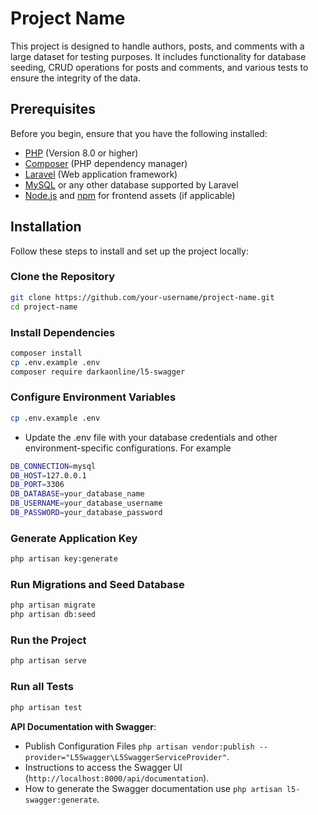 # Project Name

This project is designed to handle authors, posts, and comments with a large dataset for testing purposes. It includes functionality for database seeding, CRUD operations for posts and comments, and various tests to ensure the integrity of the data.

## Prerequisites

Before you begin, ensure that you have the following installed:

-   [PHP](https://www.php.net/downloads) (Version 8.0 or higher)
-   [Composer](https://getcomposer.org/) (PHP dependency manager)
-   [Laravel](https://laravel.com/docs) (Web application framework)
-   [MySQL](https://www.mysql.com/) or any other database supported by Laravel
-   [Node.js](https://nodejs.org/) and [npm](https://www.npmjs.com/) for frontend assets (if applicable)

## Installation

Follow these steps to install and set up the project locally:

### Clone the Repository

```bash
git clone https://github.com/your-username/project-name.git
cd project-name
```
### Install Dependencies
```bash
composer install
cp .env.example .env
composer require darkaonline/l5-swagger
```

### Configure Environment Variables
```bash
cp .env.example .env
```
- Update the .env file with your database credentials and other environment-specific configurations.
For example

```bash
DB_CONNECTION=mysql
DB_HOST=127.0.0.1
DB_PORT=3306
DB_DATABASE=your_database_name
DB_USERNAME=your_database_username
DB_PASSWORD=your_database_password
```

### Generate Application Key
```bash
php artisan key:generate
```

###  Run Migrations and Seed Database
```bash
php artisan migrate
php artisan db:seed
```

### Run the Project
```bash
php artisan serve
```

### Run all Tests
```bash
php artisan test
```

**API Documentation with Swagger**: 
  - Publish Configuration Files `php artisan vendor:publish --provider="L5Swagger\L5SwaggerServiceProvider"`.
  - Instructions to access the Swagger UI (`http://localhost:8000/api/documentation`).
  - How to generate the Swagger documentation use `php artisan l5-swagger:generate`.
